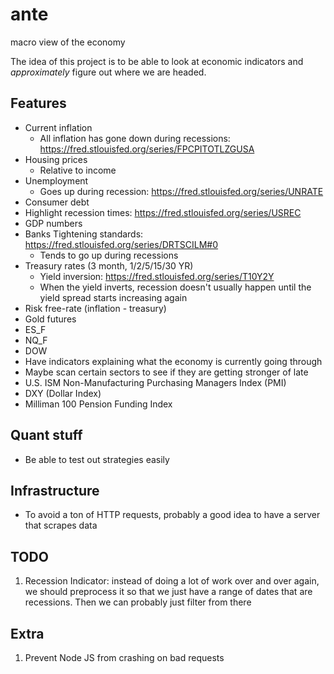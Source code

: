 # ante

macro view of the economy

The idea of this project is to be able to look at economic indicators and _approximately_ figure out where we are headed.

## Features

- Current inflation
  - All inflation has gone down during recessions: https://fred.stlouisfed.org/series/FPCPITOTLZGUSA
- Housing prices
  - Relative to income
- Unemployment
  - Goes up during recession: https://fred.stlouisfed.org/series/UNRATE
- Consumer debt
- Highlight recession times: https://fred.stlouisfed.org/series/USREC
- GDP numbers
- Banks Tightening standards: https://fred.stlouisfed.org/series/DRTSCILM#0
  - Tends to go up during recessions
- Treasury rates (3 month, 1/2/5/15/30 YR)
  - Yield inversion: https://fred.stlouisfed.org/series/T10Y2Y
  - When the yield inverts, recession doesn't usually happen until the yield spread starts increasing again
- Risk free-rate (inflation - treasury)
- Gold futures
- ES_F
- NQ_F
- DOW
- Have indicators explaining what the economy is currently going through
- Maybe scan certain sectors to see if they are getting stronger of late
- U.S. ISM Non-Manufacturing Purchasing Managers Index (PMI)
- DXY (Dollar Index)
- Milliman 100 Pension Funding Index

## Quant stuff

- Be able to test out strategies easily

## Infrastructure

- To avoid a ton of HTTP requests, probably a good idea to have a server that scrapes data

## TODO

1. Recession Indicator: instead of doing a lot of work over and over again, we should preprocess it so that we just have a range of dates that are recessions. Then we can probably just filter from there

## Extra

1. Prevent Node JS from crashing on bad requests
